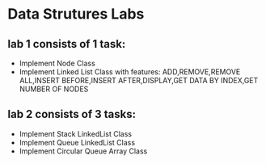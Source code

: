 # Data Strutures Labs 
## lab 1 consists of 1 task:
-  Implement Node Class
-  Implement Linked List Class with features:
  ADD,REMOVE,REMOVE ALL,INSERT BEFORE,INSERT AFTER,DISPLAY,GET DATA BY INDEX,GET NUMBER OF NODES
## lab 2 consists of 3 tasks:
-  Implement Stack LinkedList Class
-  Implement Queue LinkedList Class
-  Implement Circular Queue Array Class
